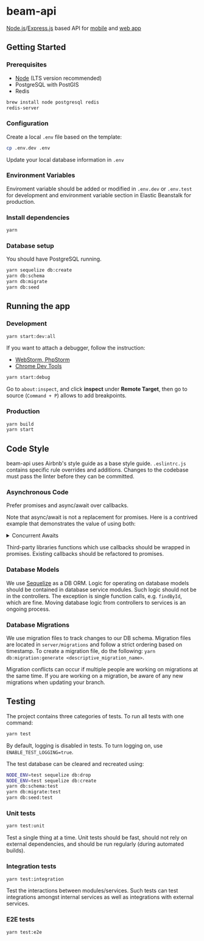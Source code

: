 # beam-api

[Node.js][1]/[Express.js][2] based API for [mobile][3] and [web app][4]


## Getting Started

### Prerequisites

- [Node][1] (LTS version recommended)
- PostgreSQL with PostGIS
- Redis

```bash
brew install node postgresql redis
redis-server
```

### Configuration

Create a local `.env` file based on the template:

```bash
cp .env.dev .env
```

Update your local database information in `.env`

### Environment Variables

Enviroment variable should be added or modified in `.env.dev` or `.env.test` for development and environment variable section in Elastic Beanstalk for production.

### Install dependencies

```bash
yarn
```

### Database setup

You should have PostgreSQL running.

```bash
yarn sequelize db:create
yarn db:schema
yarn db:migrate
yarn db:seed
```

## Running the app

### Development

```bash
yarn start:dev:all
```

If you want to attach a debugger, follow the instruction:

- [WebStorm, PhpStorm](https://www.jetbrains.com/help/phpstorm/running-and-debugging-node-js.html#remote_debugging)
- [Chrome Dev Tools](chrome://inspect/#devices)

```bash
yarn start:debug
```

Go to `about:inspect`, and click **inspect** under **Remote Target**, then go
to source (`Command + P`) allows to add breakpoints.

### Production

```bash
yarn build
yarn start
```

## Code Style

beam-api uses Airbnb's style guide as a base style guide. `.eslintrc.js`
contains specific rule overrides and additions. Changes to the codebase must
pass the linter before they can be committed.

### Asynchronous Code

Prefer promises and async/await over callbacks.

Note that async/await is not a replacement for promises. Here is a contrived
example that demonstrates the value of using both:

<details><summary>Concurrent Awaits</summary>

```javascript
const trip1 = await tripModel.findById(1);
const trip2 = await tripModel.findById(2);
```

This is not optimal because `trip2` does not depend on `trip1`, yet the
JavaScript engine will wait to find `trip2` until `trip1` is found. Instead do:

```javascript
const [trip1, trip2] = await Promise.all([
  tripModel.findById(1),
  tripModel.findById(2)
]);
```

</details>

Third-party libraries functions which use callbacks should be wrapped in
promises. Existing callbacks should be refactored to promises.

### Database Models

We use [Sequelize][5] as a DB ORM. Logic for operating on database models
should be contained in database service modules. Such logic should not be in
the controllers. The exception is single function calls, e.g. `findById`, which
are fine. Moving database logic from controllers to services is an ongoing
process.

### Database Migrations

We use migration files to track changes to our DB schema. Migration files are located in `server/migrations` and follow a strict ordering based on timestamp. To create a migration file, do the following: `yarn db:migration:generate <descriptive_migration_name>`.

Migration conflicts can occur if multiple people are working on migrations at the same time. If you are working on a migration, be aware of any new migrations when updating your branch.

## Testing

The project contains three categories of tests. To run all tests with one
command:

```bash
yarn test
```

By default, logging is disabled in tests. To turn logging on, use
`ENABLE_TEST_LOGGING=true`.

The test database can be cleared and recreated using:

```bash
NODE_ENV=test sequelize db:drop
NODE_ENV=test sequelize db:create
yarn db:schema:test
yarn db:migrate:test
yarn db:seed:test
```

### Unit tests

```bash
yarn test:unit
```

Test a single thing at a time. Unit tests should be fast, should not rely on
external dependencies, and should be run regularly (during automated builds).

### Integration tests

```bash
yarn test:integration
```

Test the interactions between modules/services. Such tests can test
integrations amongst internal services as well as integrations with external services.

### E2E tests

```bash
yarn test:e2e
```

[1]: https://nodejs.org/en/
[2]: https://expressjs.com/
[3]: https://github.com/TonChu/api-template
[4]: https://github.com/TonChu/api-template
[5]: http://docs.sequelizejs.com/


